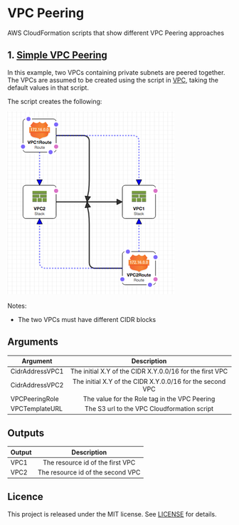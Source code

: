 # VPC Peering

AWS CloudFormation scripts that show different VPC Peering approaches

## 1. [Simple VPC Peering](https://github.com/gford1000-aws/vpc-peering/blob/master/vpc-peering-example.cform)

In this example, two VPCs containing private subnets are peered together.  The VPCs are assumed to be created using the script in [VPC](https://github.com/gford1000-aws/vpc), taking the default values in that script.

The script creates the following:

![alt text](https://github.com/gford1000-aws/vpc-peering/blob/master/Simple%20peering%20between%20VPCs.png "Script per designer")

Notes:

* The two VPCs must have different CIDR blocks


## Arguments

| Argument           | Description                                               |
| ------------------ |:---------------------------------------------------------:|
| CidrAddressVPC1    | The initial X.Y of the CIDR X.Y.0.0/16 for the first VPC  |
| CidrAddressVPC2    | The initial X.Y of the CIDR X.Y.0.0/16 for the second VPC |
| VPCPeeringRole     | The value for the Role tag in the VPC Peering             |
| VPCTemplateURL     | The S3 url to the VPC Cloudformation script               |


## Outputs

| Output           | Description                        |
| ---------------- |:----------------------------------:|
| VPC1             | The resource id of the first VPC   |
| VPC2             | The resource id of the second VPC  |

## Licence

This project is released under the MIT license. See [LICENSE](LICENSE) for details.
